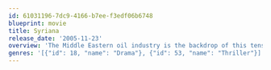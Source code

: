 ```yaml
---
id: 61031196-7dc9-4166-b7ee-f3edf06b6748
blueprint: movie
title: Syriana
release_date: '2005-11-23'
overview: 'The Middle Eastern oil industry is the backdrop of this tense drama, which weaves together numerous story lines. Bennett Holiday is an American lawyer in charge of facilitating a dubious merger of oil companies, while Bryan Woodman, a Switzerland-based energy analyst, experiences both personal tragedy and opportunity during a visit with Arabian royalty. Meanwhile, veteran CIA agent Bob Barnes uncovers an assassination plot with unsettling origins.'
genres: '[{"id": 18, "name": "Drama"}, {"id": 53, "name": "Thriller"}]'
---
```

